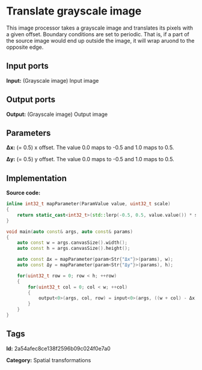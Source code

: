 # Translate grayscale image

This image processor takes a grayscale image and translates its pixels with a given offset. Boundary conditions are set to periodic. That is, if a part of the source image would end up outside the image, it will wrap aruond to the opposite edge.

## Input ports

__Input:__ (Grayscale image) Input image

## Output ports

__Output:__ (Grayscale image) Output image

## Parameters

__Δx:__ (= 0.5) x offset. The value 0.0 maps to -0.5 and 1.0 maps to 0.5.

__Δy:__ (= 0.5) y offset. The value 0.0 maps to -0.5 and 1.0 maps to 0.5.

## Implementation

__Source code:__ 

```c++
inline int32_t mapParameter(ParamValue value, uint32_t scale)
{
	return static_cast<int32_t>(std::lerp(-0.5, 0.5, value.value()) * scale);
}

void main(auto const& args, auto const& params)
{
	auto const w = args.canvasSize().width();
	auto const h = args.canvasSize().height();

	auto const Δx = mapParameter(param<Str{"Δx"}>(params), w);
	auto const Δy = mapParameter(param<Str{"Δy"}>(params), h);

	for(uint32_t row = 0; row < h; ++row)
	{
		for(uint32_t col = 0; col < w; ++col)
		{
			output<0>(args, col, row) = input<0>(args, ((w + col) - Δx) % w, ((h + row) + Δy) % h);
		}
	}
}
```

## Tags

__Id:__ 2a54afec8ce138f2596b09c024f0e7a0

__Category:__ Spatial transformations